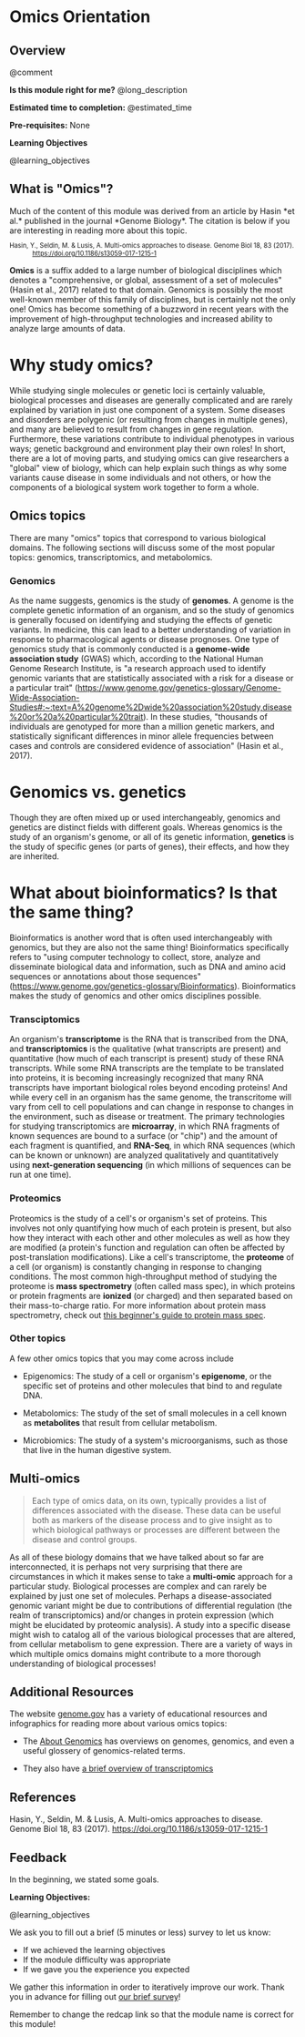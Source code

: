 <!--

author:   Meredith Lee
email:    leemc@chop.edu
version:  0.0.1
module_template_version: 2.0.0
language: en
narrator: UK English Female
title: Omics Orientation
comment: This module provides a brief introduction to omics and its associated fields.
long_description: Omics is a wide-reaching field, with many different subfields. This module aims to disambiguate several omics-related topics and discuss some of the most popular omics research fields and why you might want to learn more about them.
estimated_time: 20m

@learning_objectives

After completion of this module, learners will be able to:

- Define what omics is (and isn't)
- Explain why someone might choose to study omics
- Describe several popular omics topics

@end

link:  https://chop-dbhi-arcus-education-website-assets.s3.amazonaws.com/css/styles.css

script: https://kit.fontawesome.com/83b2343bd4.js

-->

# Omics Orientation


<div class = "overview">

## Overview
@comment

**Is this module right for me?** @long_description

**Estimated time to completion:** @estimated_time

**Pre-requisites:** None

**Learning Objectives**

@learning_objectives


</div>


## What is "Omics"?

<div class = "learnmore">
Much of the content of this module was derived from an article by Hasin *et al.* published in the journal *Genome Biology*. The citation is below if you are interesting in reading more about this topic.

<div style = "margin-left: 40px; text-indent: -40px; font-size:0.8em;">

Hasin, Y., Seldin, M. & Lusis, A. Multi-omics approaches to disease. Genome Biol 18, 83 (2017). https://doi.org/10.1186/s13059-017-1215-1

</div>

</div>

**Omics** is a suffix added to a large number of biological disciplines which denotes a "comprehensive, or global, assessment of a set of molecules" (Hasin et al., 2017) related to that domain.  Genomics is possibly the most well-known member of this family of disciplines, but is certainly not the only one! Omics has become something of a buzzword in recent years with the improvement of high-throughput technologies and increased ability to analyze large amounts of data.

Why study omics?
======

While studying single molecules or genetic loci is certainly valuable, biological processes and diseases are generally complicated and are rarely explained by variation in just one component of a system. Some diseases and disorders are polygenic (or resulting from changes in multiple genes), and many are believed to result from changes in gene regulation. Furthermore, these variations contribute to individual phenotypes in various ways; genetic background and environment play their own roles! In short, there are a lot of moving parts, and studying omics can give researchers a "global" view of biology, which can help explain such things as why some variants cause disease in some individuals and not others, or how the components of a biological system work together to form a whole.


## Omics topics

There are many "omics" topics that correspond to various biological domains. The following sections will discuss some of the most popular topics: genomics, transcriptomics, and metabolomics.

### Genomics

As the name suggests, genomics is the study of **genomes**. A genome is the complete genetic information of an organism, and so the study of genomics is generally focused on identifying and studying the effects of genetic variants. In medicine, this can lead to a better understanding of variation in response to pharmacological agents or disease prognoses. One type of genomics study that is commonly conducted is a **genome-wide association study** (GWAS) which, according to the National Human Genome Research Institute, is "a research approach used to identify genomic variants that are statistically associated with a risk for a disease or a particular trait" (https://www.genome.gov/genetics-glossary/Genome-Wide-Association-Studies#:~:text=A%20genome%2Dwide%20association%20study,disease%20or%20a%20particular%20trait). In these studies, "thousands of individuals are genotyped for more than a million genetic markers, and statistically significant differences in minor allele frequencies between cases and controls are considered evidence of association" (Hasin et al., 2017).

Genomics vs. genetics
=====

Though they are often mixed up or used interchangeably, genomics and genetics are distinct fields with different goals. Whereas genomics is the study of an organism's genome, or all of its genetic information, **genetics** is the study of specific genes (or parts of genes), their effects, and how they are inherited.

What about bioinformatics? Is that the same thing?
=====

Bioinformatics is another word that is often used interchangeably with genomics, but they are also not the same thing! Bioinformatics specifically refers to "using computer technology to collect, store, analyze and disseminate biological data and information, such as DNA and amino acid sequences or annotations about those sequences" (https://www.genome.gov/genetics-glossary/Bioinformatics). Bioinformatics makes the study of genomics and other omics disciplines possible.

### Transciptomics

An organism's **transcriptome** is the RNA that is transcribed from the DNA, and **transcriptomics** is the qualitative (what transcripts are present) and quantitative (how much of each transcript is present) study of these RNA transcripts. While some RNA transcripts are the template to be translated into proteins, it is becoming increasingly recognized that many RNA transcripts have important biological roles beyond encoding proteins! And while every cell in an organism has the same genome, the transcritome will vary from cell to cell populations and can change in response to changes in the environment, such as disease or treatment. The primary technologies for studying transcriptomics are **microarray**, in which RNA fragments of known sequences are bound to a surface (or "chip") and the amount of each fragment is quantified, and **RNA-Seq**, in which RNA sequences (which can be known or unknown) are analyzed qualitatively and quantitatively using **next-generation sequencing** (in which millions of sequences can be run at one time).

### Proteomics

Proteomics is the study of a cell's or organism's set of proteins. This involves not only quantifying how much of each protein is present, but also how they interact with each other and other molecules as well as how they are modified (a protein's function and regulation can often be affected by post-translation modifications). Like a cell's transcriptome, the **proteome** of a cell (or organism) is constantly changing in response to changing conditions. The most common high-throughput method of studying the proteome is **mass spectrometry** (often called mass spec), in which proteins or protein fragments are **ionized** (or charged) and then separated based on their mass-to-charge ratio. For more information about protein mass spectrometry, check out [this beginner's guide to protein mass spec](https://portlandpress.com/biochemist/article/42/5/64/226371/A-beginner-s-guide-to-mass-spectrometry-based).

### Other topics

A few other omics topics that you may come across include

* Epigenomics: The study of a cell or organism's **epigenome**, or the specific set of proteins and other molecules that bind to and regulate DNA.

* Metabolomics: The study of the set of small molecules in a cell known as **metabolites** that result from cellular metabolism.

* Microbiomics: The study of a system's microorganisms, such as those that live in the human digestive system.

## Multi-omics

>Each type of omics data, on its own, typically provides a list of differences associated with the disease. These data can be useful both as markers of the disease process and to give insight as to which biological pathways or processes are different between the disease and control groups.


As all of these biology domains that we have talked about so far are interconnected, it is perhaps not very surprising that there are circumstances in which it makes sense to take a **multi-omic** approach for a particular study. Biological processes are complex and can rarely be explained by just one set of molecules. Perhaps a disease-associated genomic variant might be due to contributions of differential regulation (the realm of transcriptomics) and/or changes in protein expression (which might be elucidated by proteomic analysis). A study into a specific disease might wish to catalog all of the various biological processes that are altered, from cellular metabolism to gene expression. There are a variety of ways in which multiple omics domains might contribute to a more thorough understanding of biological processes!

## Additional Resources

The website [genome.gov](genome.gov) has a variety of educational resources and infographics for reading more about various omics topics:

* The [About Genomics](https://www.genome.gov/about-genomics) has overviews on genomes, genomics, and even a useful glossery of genomics-related terms.

* They also have [a brief overview of transcriptomics](https://www.genome.gov/about-genomics/fact-sheets/Transcriptome-Fact-Sheet)


## References

Hasin, Y., Seldin, M. & Lusis, A. Multi-omics approaches to disease. Genome Biol 18, 83 (2017). https://doi.org/10.1186/s13059-017-1215-1

## Feedback

In the beginning, we stated some goals.

**Learning Objectives:**

@learning_objectives

We ask you to fill out a brief (5 minutes or less) survey to let us know:

* If we achieved the learning objectives
* If the module difficulty was appropriate
* If we gave you the experience you expected

We gather this information in order to iteratively improve our work.  Thank you in advance for filling out [our brief survey](https://redcap.chop.edu/surveys/?s=KHTXCXJJ93&module_name=%22Omics+Orientation%22)!

Remember to change the redcap link so that the module name is correct for this module!
